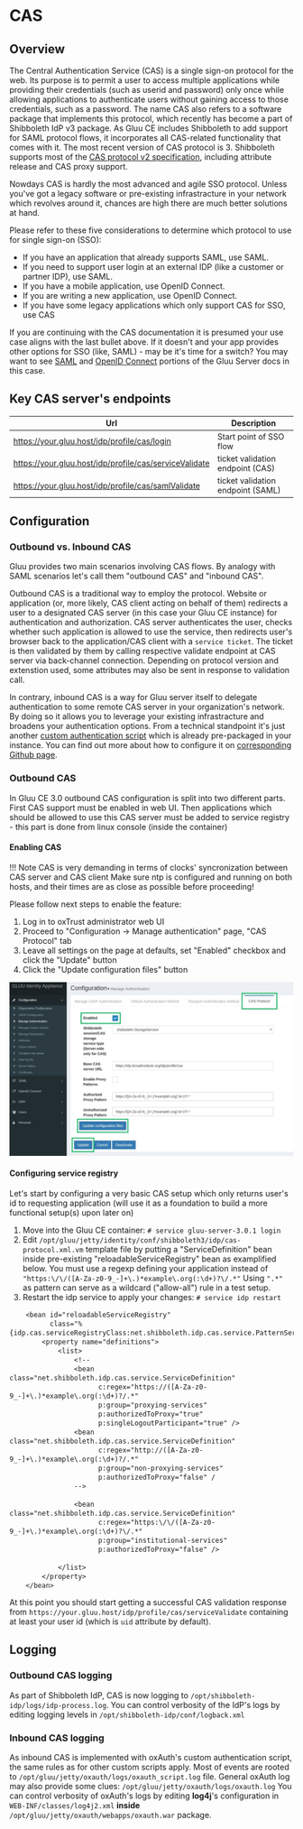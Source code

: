 # CAS
## Overview
The Central Authentication Service (CAS) is a single sign-on protocol for the web. Its purpose is to permit a user to access multiple applications while providing their credentials (such as userid and password) only once while allowing applications to authenticate users without gaining access to those credentials, such as a password. The name CAS also refers to a software package that implements this protocol, which recently has become a part of Shibboleth IdP v3 package. As Gluu CE includes Shibboleth to add support for SAML protocol flows, it incorporates all CAS-related functionality that comes with it. The most recent version of CAS protocol is 3. Shibboleth supports most of the [CAS protocol v2 specification](https://apereo.github.io/cas/5.0.x/protocol/CAS-Protocol-V2-Specification.html), including attribute release and CAS proxy support.

Nowdays CAS is hardly the most advanced and agile SSO protocol. Unless you've got a legacy software or pre-existing infrastracture
in your network which revolves around it, chances are high there are much better solutions at hand.

Please refer to these five considerations to determine which protocol 
to use for single sign-on (SSO):

- If you have an application that already supports SAML, use SAML.
- If you need to support user login at an external IDP (like a customer or partner IDP), use SAML.
- If you have a mobile application, use OpenID Connect.
- If you are writing a new application, use OpenID Connect.
- If you have some legacy applications which only support CAS for SSO, use CAS

If you are continuing with the CAS documentation it is presumed your use case aligns with the last bullet above.
If it doesn't and your app provides other options for SSO (like, SAML) - may be it's time for a switch? You may want to
see [SAML](./saml.md) and [OpenID Connect](./openid-connect.md) portions of the Gluu Server docs in this case. 

## Key CAS server's endpoints

|	Url		|	Description		   |
|-------------------------------|--------------------------|
| https://your.gluu.host/idp/profile/cas/login | Start point of SSO flow |
| https://your.gluu.host/idp/profile/cas/serviceValidate | ticket validation endpoint (CAS) |
| https://your.gluu.host/idp/profile/cas/samlValidate | ticket validation endpoint (SAML) |

## Configuration

### Outbound vs. Inbound CAS 
Gluu provides two main scenarios involving CAS flows. By analogy with SAML scenarios let's call them "outbound CAS" and "inbound CAS".

Outbound CAS is a traditional way to employ the protocol. Website or application (or, more likely, CAS client acting on behalf of them)
redirects a user to a designated CAS server (in this case your Gluu CE instance) for authentication and authorization. CAS server authenticates the user, checks whether such application is
allowed to use the service, then redirects user's browser back to the application/CAS client with a `service ticket`. The ticket is then validated by them by
calling respective validate endpoint at CAS server via back-channel connection. Depending on protocol version and extenstion used, some attributes may
also be sent in response to validation call.

In contrary, inbound CAS is a way for Gluu server itself to delegate authentication to some remote CAS server in your organization's network. By doing so it allows you to leverage your existing infrastracture and broadens your authentication options. From a technical standpoint it's just another [custom authentication script](../authn-guide/customauthn/) which is already pre-packaged in your instance. You can find out more about how to configure it on [corresponding Github page](https://github.com/GluuFederation/oxAuth/tree/version_3.0.1/Server/integrations/cas2).

### Outbound CAS
In Gluu CE 3.0 outbound CAS configuration is split into two different parts. First CAS support must be enabled in web UI.
Then applications which should be allowed to use this CAS server must be added to service registry - this part is done from linux console (inside the container)

#### Enabling CAS

!!! Note
    CAS is very demanding in terms of clocks' syncronization between CAS server and CAS client
    Make sure ntp is configured and running on both hosts, and their times are as close as possible before proceeding!

Please follow next steps to enable the feature:

1. Log in to oxTrust administrator web UI
2. Proceed to "Configuration -> Manage authentication" page, "CAS Protocol" tab
3. Leave all settings on the page at defaults, set "Enabled" checkbox and click the "Update" button
4. Click the "Update configuration files" button

![tr-relying-party](../img/cas/cas_enabling.jpg)  

#### Configuring service registry

Let's start by configuring a very basic CAS setup which only returns user's id to requesting application (will use it as a foundation to build a more functional setup(s) upon later on)

1. Move into the Gluu CE container: `# service gluu-server-3.0.1 login`
2. Edit `/opt/gluu/jetty/identity/conf/shibboleth3/idp/cas-protocol.xml.vm` template file by putting a "ServiceDefinition" bean inside pre-existing "reloadableServiceRegistry" bean as examplified below. You must use a regexp defining your application instead of `"https:\/\/([A-Za-z0-9_-]+\.)*example\.org(:\d+)?\/.*"` Using `".*"` as pattern can serve as a wildcard ("allow-all") rule in a test setup.
3. Restart the idp service to apply your changes: `# service idp restart`

```
    <bean id="reloadableServiceRegistry"
          class="%{idp.cas.serviceRegistryClass:net.shibboleth.idp.cas.service.PatternServiceRegistry}">
        <property name="definitions">
            <list>
                <!--
                <bean class="net.shibboleth.idp.cas.service.ServiceDefinition"
                      c:regex="https://([A-Za-z0-9_-]+\.)*example\.org(:\d+)?/.*"
                      p:group="proxying-services"
                      p:authorizedToProxy="true"
                      p:singleLogoutParticipant="true" />
                <bean class="net.shibboleth.idp.cas.service.ServiceDefinition"
                      c:regex="http://([A-Za-z0-9_-]+\.)*example\.org(:\d+)?/.*"
                      p:group="non-proxying-services"
                      p:authorizedToProxy="false" /
                -->

                <bean class="net.shibboleth.idp.cas.service.ServiceDefinition"
                      c:regex="https:\/\/([A-Za-z0-9_-]+\.)*example\.org(:\d+)?\/.*"
                      p:group="institutional-services"
                      p:authorizedToProxy="false" />

            </list>
        </property>
    </bean>
```

At this point you should start getting a successful CAS validation response from `https://your.gluu.host/idp/profile/cas/serviceValidate` containing at least your user id (which is `uid` attribute by default).

## Logging

### Outbound CAS logging
As part of Shibboleth IdP, CAS is now logging to `/opt/shibboleth-idp/logs/idp-process.log`. You can control verbosity of the IdP's logs by editing logging levels in `/opt/shibboleth-idp/conf/logback.xml`

### Inbound CAS logging
As inbound CAS is implemented with oxAuth's custom authentication script, the same rules as for other custom scripts apply. Most of events are rooted to `/opt/gluu/jetty/oxauth/logs/oxauth_script.log` file. General oxAuth log may also provide some clues: `/opt/gluu/jetty/oxauth/logs/oxauth.log`
You can control verbosity of oxAuth's logs by editing **log4j**'s configuration in `WEB-INF/classes/log4j2.xml` **inside** `/opt/gluu/jetty/oxauth/webapps/oxauth.war` package.
